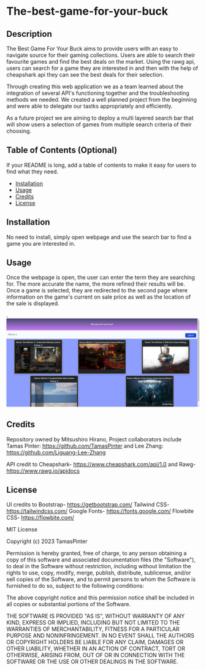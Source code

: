 # The-best-game-for-your-buck

## Description

The Best Game For Your Buck aims to provide users with an easy to navigate source for their gaming collections. Users are able to search their favourite games and find the best deals on the market. Using the rawg api, users can search for a game they are interested in and then with the help of cheapshark api they can see the best deals for their selection. 

Through creating this web application we as a team learned about the integration of several API's functioning together and the troubleshooting methods we needed. We created a well planned project from the beginning and were able to delegate our tastks appropriately and efficiently. 

As a future project we are aiming to deploy a multi layered search bar that will show users a selection of games from multiple search criteria of their choosing.

## Table of Contents (Optional)

If your README is long, add a table of contents to make it easy for users to find what they need.

- [Installation](#installation)
- [Usage](#usage)
- [Credits](#credits)
- [License](#license)

## Installation

No need to install, simply open webpage and use the search bar to find a game you are interested in.

## Usage

Once the webpage is open, the user can enter the term they are searching for. The more accurate the name, the more refined their results will be. Once a game is selected, they are redirected to the second page where information on the game's current on sale price as well as the location of the sale is displayed.

.
    ![screenshot1](./assets/image/screenshot1.png)
    

## Credits

Repository owned by Mitsushiro Hirano, 
Project collaborators include Tamas Pinter: https://github.com/TamasPinter and Lee Zhang: https://github.com/Liguang-Lee-Zhang

API credit to 
Cheapshark- https://www.cheapshark.com/api/1.0 
and 
Rawg- https://www.rawg.io/apidocs
## License

UI credits to 
Bootstrap- https://getbootstrap.com/
Tailwind CSS- https://tailwindcss.com/
Google Fonts- https://fonts.google.com/
Flowbite CSS- https://flowbite.com/

MIT License

Copyright (c) 2023 TamasPinter

Permission is hereby granted, free of charge, to any person obtaining a copy
of this software and associated documentation files (the "Software"), to deal
in the Software without restriction, including without limitation the rights
to use, copy, modify, merge, publish, distribute, sublicense, and/or sell
copies of the Software, and to permit persons to whom the Software is
furnished to do so, subject to the following conditions:

The above copyright notice and this permission notice shall be included in all
copies or substantial portions of the Software.

THE SOFTWARE IS PROVIDED "AS IS", WITHOUT WARRANTY OF ANY KIND, EXPRESS OR
IMPLIED, INCLUDING BUT NOT LIMITED TO THE WARRANTIES OF MERCHANTABILITY,
FITNESS FOR A PARTICULAR PURPOSE AND NONINFRINGEMENT. IN NO EVENT SHALL THE
AUTHORS OR COPYRIGHT HOLDERS BE LIABLE FOR ANY CLAIM, DAMAGES OR OTHER
LIABILITY, WHETHER IN AN ACTION OF CONTRACT, TORT OR OTHERWISE, ARISING FROM,
OUT OF OR IN CONNECTION WITH THE SOFTWARE OR THE USE OR OTHER DEALINGS IN THE
SOFTWARE.
